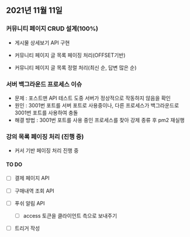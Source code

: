 ## 2021년 11월 11일

### 커뮤니티 페이지 CRUD 설계(100%)

- 게시물 상세보기 API 구현
   
- 커뮤니티 페이지 글 목록 페이징 처리(OFFSET기반)

- 커뮤니티 페이지 글 목록 정렬 처리(최신 순, 답변 많은 순)


### 서버 백그라운드 프로세스 이슈

- 문제 : 포스트맨 API 테스트 도중 서버가 정상적으로 작동하지 않음을 확인
- 원인 : 3001번 포트를 서버 포트로 사용중이나, 다른 프로세스가 백그라운드로 3001번 포트를 사용하여 충돌
- 해결 방법 : 3001번 포트를 사용 중인 프로세스를 찾아 강제 종류 후 pm2 재실행

### 강의 목록 페이징 처리 (진행 중)

- 커서 기반 페이징 처리 진행 중

#### TO DO

- [ ] 결제 페이지 API
- [ ] 구매내역 조회 API
- [ ] 푸쉬 알림 API
  - [ ] access 토큰을 클라이언트 측으로 보내주기
- [ ] 트리거 작성
 
